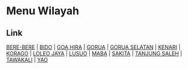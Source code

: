 # Menu Wilayah

## Link

[BERE-BERE](https://github.com/gigit-pemilu/pemilu-2024-82-maluku-utara/tree/main/pilpres/hitung-suara/sub/82-maluku-utara/sub/07-pulau-morotai/sub/04-morotai-utara/sub/2001-bere-bere)
 | 
[BIDO](https://github.com/gigit-pemilu/pemilu-2024-82-maluku-utara/tree/main/pilpres/hitung-suara/sub/82-maluku-utara/sub/07-pulau-morotai/sub/04-morotai-utara/sub/2005-bido)
 | 
[GOA HIRA](https://github.com/gigit-pemilu/pemilu-2024-82-maluku-utara/tree/main/pilpres/hitung-suara/sub/82-maluku-utara/sub/07-pulau-morotai/sub/04-morotai-utara/sub/2013-goa-hira)
 | 
[GORUA](https://github.com/gigit-pemilu/pemilu-2024-82-maluku-utara/tree/main/pilpres/hitung-suara/sub/82-maluku-utara/sub/07-pulau-morotai/sub/04-morotai-utara/sub/2006-gorua)
 | 
[GORUA SELATAN](https://github.com/gigit-pemilu/pemilu-2024-82-maluku-utara/tree/main/pilpres/hitung-suara/sub/82-maluku-utara/sub/07-pulau-morotai/sub/04-morotai-utara/sub/2014-gorua-selatan)
 | 
[KENARI](https://github.com/gigit-pemilu/pemilu-2024-82-maluku-utara/tree/main/pilpres/hitung-suara/sub/82-maluku-utara/sub/07-pulau-morotai/sub/04-morotai-utara/sub/2009-kenari)
 | 
[KORAGO](https://github.com/gigit-pemilu/pemilu-2024-82-maluku-utara/tree/main/pilpres/hitung-suara/sub/82-maluku-utara/sub/07-pulau-morotai/sub/04-morotai-utara/sub/2007-korago)
 | 
[LOLEO JAYA](https://github.com/gigit-pemilu/pemilu-2024-82-maluku-utara/tree/main/pilpres/hitung-suara/sub/82-maluku-utara/sub/07-pulau-morotai/sub/04-morotai-utara/sub/2010-loleo-jaya)
 | 
[LUSUO](https://github.com/gigit-pemilu/pemilu-2024-82-maluku-utara/tree/main/pilpres/hitung-suara/sub/82-maluku-utara/sub/07-pulau-morotai/sub/04-morotai-utara/sub/2008-lusuo)
 | 
[MABA](https://github.com/gigit-pemilu/pemilu-2024-82-maluku-utara/tree/main/pilpres/hitung-suara/sub/82-maluku-utara/sub/07-pulau-morotai/sub/04-morotai-utara/sub/2011-maba)
 | 
[SAKITA](https://github.com/gigit-pemilu/pemilu-2024-82-maluku-utara/tree/main/pilpres/hitung-suara/sub/82-maluku-utara/sub/07-pulau-morotai/sub/04-morotai-utara/sub/2002-sakita)
 | 
[TANJUNG SALEH](https://github.com/gigit-pemilu/pemilu-2024-82-maluku-utara/tree/main/pilpres/hitung-suara/sub/82-maluku-utara/sub/07-pulau-morotai/sub/04-morotai-utara/sub/2012-tanjung-saleh)
 | 
[TAWAKALI](https://github.com/gigit-pemilu/pemilu-2024-82-maluku-utara/tree/main/pilpres/hitung-suara/sub/82-maluku-utara/sub/07-pulau-morotai/sub/04-morotai-utara/sub/2003-tawakali)
 | 
[YAO](https://github.com/gigit-pemilu/pemilu-2024-82-maluku-utara/tree/main/pilpres/hitung-suara/sub/82-maluku-utara/sub/07-pulau-morotai/sub/04-morotai-utara/sub/2004-yao)

